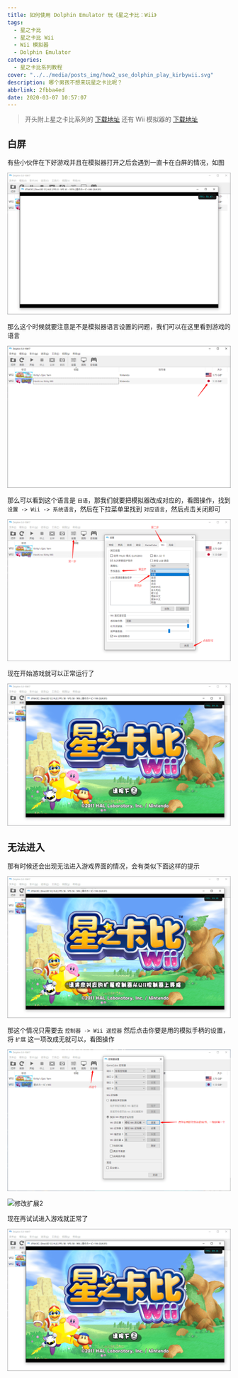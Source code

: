 ```yaml
---
title: 如何使用 Dolphin Emulator 玩《星之卡比：Wii》
tags:
  - 星之卡比
  - 星之卡比 Wii
  - Wii 模拟器
  - Dolphin Emulator
categories:
  - 星之卡比系列教程
cover: "../../media/posts_img/how2_use_dolphin_play_kirbywii.svg"
description: 哪个男孩不想来玩星之卡比呢？
abbrlink: 2fbba4ed
date: 2020-03-07 10:57:07
---
```


> 开头附上星之卡比系列的 [下载地址](https://eyun.baidu.com/s/3i51Jf17) 还有 Wii 模拟器的 [下载地址](https://cn.dolphin-emu.org/)

## 白屏

有些小伙伴在下好游戏并且在模拟器打开之后会遇到一直卡在白屏的情况，如图

![卡在白屏](../../media/article_img/how2_use_dolphin_play_kirbywii/卡在白屏.png)

那么这个时候就要注意是不是模拟器语言设置的问题，我们可以在这里看到游戏的语言

![查看语言](../../media/article_img/how2_use_dolphin_play_kirbywii/查看语言.png)

那么可以看到这个语言是 `日语`，那我们就要把模拟器改成对应的，看图操作，找到 `设置 -> Wii -> 系统语言`，然后在下拉菜单里找到 `对应语言`，然后点击关闭即可

![修改语言](../../media/article_img/how2_use_dolphin_play_kirbywii/修改语言.png)

现在开始游戏就可以正常运行了

![正常运行](../../media/article_img/how2_use_dolphin_play_kirbywii/正常运行.png)

## 无法进入

那有时候还会出现无法进入游戏界面的情况，会有类似下面这样的提示

![无法进入](../../media/article_img/how2_use_dolphin_play_kirbywii/无法进入.png)

那这个情况只需要去 `控制器 -> Wii 遥控器` 然后点击你要是用的模拟手柄的设置，将 `扩展` 这一项改成无就可以，看图操作

![修改扩展1](../../media/article_img/how2_use_dolphin_play_kirbywii/修改扩展1.png)

![修改扩展2](../../media/article_img/how2_use_dolphin_play_kirbywii/修改扩展2.png)

现在再试试进入游戏就正常了

![正常运行](../../media/article_img/how2_use_dolphin_play_kirbywii/正常运行.png)

